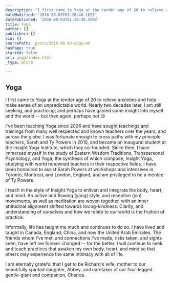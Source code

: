 ```yaml
---
description: "I first came to Yoga at the tender age of 20 to relieve anxieties and help make sense of an unpredictable world. Nearly two decades later, I am still seeking, and practicing; and perhaps have gained some insight into myself and the world – but then again, perhaps not \uD83D\uDE09"
dateModified: '2016-08-03T01:26:48.165Z'
datePublished: '2016-08-03T01:26:48.500Z'
title: Yoga
author: []
publisher: {}
via: {}
sourcePath: _posts/2016-08-03-yoga.md
hasPage: true
starred: false
url: yoga/index.html
_type: Blurb

---
```

## Yoga

I first came to Yoga at the tender age of 20 to relieve anxieties and help make sense of an unpredictable world. Nearly two decades later, I am still seeking, and practicing; and perhaps have gained some insight into myself and the world -- but then again, perhaps not 😉

I've been teaching Yoga since 2006 and have sought teachings and trainings from many well respected and known teachers over the years, and across the globe. I was fortunate enough to cross paths with my principle teachers, Sarah and Ty Powers in 2010, and became an inaugural student at the Insight Yoga Institute, which they co-founded. Since then, I have immersed myself in the study of Eastern Wisdom Traditions, Transpersonal Psychology, and Yoga; the synthesis of which compose, Insight Yoga, studying with world renowned teachers in their respective fields. I have been honoured to assist Sarah Powers at workshops and intensives in Toronto, Montreal, and London, England, and am privileged to be a mentee of Ty Powers.

I teach in the style of Insight Yoga to enliven and integrate the body, heart, and mind. An active and flowing (yang) style, and receptive (yin) movements, as well as meditation are woven together, with an inner attitudinal alignment shifted towards loving-kindness. Clarity, and understanding of ourselves and how we relate to our world is the fruition of practice.

Informally, life has taught me much and continues to do so. I have lived and taught in Canada, England, China, and now the United Arab Emirates. The friends whom I've met, and connections I've made, risks taken, and sights seen, have left me forever changed -- for the better. I will continue to seek and teach practices that awaken my own body, heart, and mind so that others may experience the same intimacy with all of life.

I am eternally grateful that I get to be Richard's wife, mother to our beautifully spirited daughter, Abbey, and caretaker of our four-legged gentle-giant and companion, Chenoa.